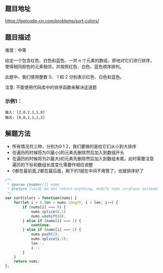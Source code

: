 ## 题目地址

https://leetcode-cn.com/problems/sort-colors/

## 题目描述

难度：中等

给定一个包含红色、白色和蓝色，一共 n 个元素的数组，原地对它们进行排序，使得相同颜色的元素相邻，并按照红色、白色、蓝色顺序排列。

此题中，我们使用整数 0、 1 和 2 分别表示红色、白色和蓝色。

注意:
不能使用代码库中的排序函数来解决这道题

### 示例1：

```
输入: [2,0,2,1,1,0]
输出: [0,0,1,1,2,2]
```

## 解题方法

- 所有情况共三种，分别为0 1 2，我们要做的是给它们从小到大排序
- 在遍历的时候将为0(最小)的元素先删除然后加入到数组开头
- 在遍历的时候将为2(最大)的元素先删除然后加入到数组末尾，此时需要注意遍历的下标和数组长度变化需要作相应调整
- 0都在最前面,2都在最后面，剩下的1就在中间不用管了，也就排序好了

```js
/**
 * @param {number[]} nums
 * @return {void} Do not return anything, modify nums in-place instead.
 */
var sortColors = function(nums) {
    for(let i = 0,len = nums.length; i < len; i++) {
        if (nums[i] === 0) {
            nums.splice(i,1)
            nums.unshift(0);
        } else if (nums[i] === 1) {
            continue;
        } else if (nums[i] === 2) {
            nums.push(2);
            nums.splice(i,1);
            len--;
            i--;
        }
    }
    return nums;
};
```